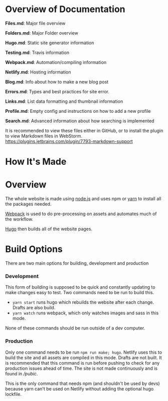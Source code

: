 # Overview of Documentation

**Files.md**: Major file overview

**Folders.md**: Major Folder overview

**Hugo.md**: Static site generator information

**Testing.md**: Travis information

**Webpack.md**: Automation/compiling information

**Netlify.md**: Hosting information

**Blog.md**: Info about how to make a new blog post

**Errors.md**: Types and best practices for site error.

**Links.md**: List data formatting and thumbnail information

**Profile.md**: Empty config and instructions on how to add a new profile

**Search.md**: Advanced information about how searching is implemented   

It is recommended to view these files either in GitHub, or to install the plugin to view Markdown files in WebStorm. https://plugins.jetbrains.com/plugin/7793-markdown-support

# How It's Made

# Overview
The whole website is made using [node.js](https://nodejs.org/en/) and uses npm or [yarn](https://yarnpkg.com/en/) to install all the packages needed.

[Webpack](https://webpack.js.org/) is used to do pre-processing on assets and automates much of the workflow.

[Hugo](https://gohugo.io/) then builds all of the website pages.
 
# Build Options

There are two main options for building, development and production

### Development
This form of building is supposed to be quick and constantly updating to make changes easy to test.
Two commands need to be run to build this.
- `yarn start` runs hugo which rebuilds the website after each change. Drafts are also build.
- `yarn watch` runs webpack, which only watches images and sass in this mode.

None of these commands should be run outside of a dev computer.

### Production 
Only one command needs to be run `npm run make; hugo`. Netlify uses this to build the site and all assets are compiled in this mode. Drafts are not built. It is recommended that this command is run before pushing to check for any production issues ahead of time. The site is not made continuously and is found in */pubic*.

This is the only command that needs npm (and shouldn't be used by devs) because yarn can't be used on Netlify without adding the optional hugo lockfile.
